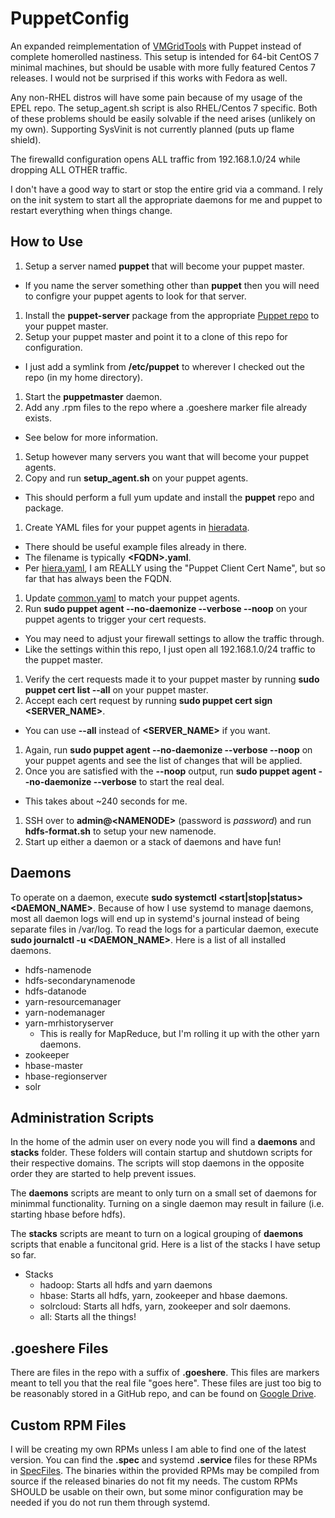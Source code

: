 PuppetConfig
============

An expanded reimplementation of [VMGridTools](https://github.com/dkwasny/VMGridTools) with Puppet instead of complete homerolled nastiness.
This setup is intended for 64-bit CentOS 7 minimal machines, but should be usable with more fully featured Centos 7 releases.
I would not be surprised if this works with Fedora as well.

Any non-RHEL distros will have some pain because of my usage of the EPEL repo.
The setup_agent.sh script is also RHEL/Centos 7 specific.
Both of these problems should be easily solvable if the need arises (unlikely on my own).
Supporting SysVinit is not currently planned (puts up flame shield).

The firewalld configuration opens ALL traffic from 192.168.1.0/24 while dropping ALL OTHER traffic.

I don't have a good way to start or stop the entire grid via a command.
I rely on the init system to start all the appropriate daemons for me and puppet to restart everything when things change.

How to Use
------------
1. Setup a server named **puppet** that will become your puppet master.
  * If you name the server something other than **puppet** then you will need to configre your puppet agents to look for that server.
1. Install the **puppet-server** package from the appropriate [Puppet repo](https://docs.puppetlabs.com/guides/puppetlabs_package_repositories.html) to your puppet master.
1. Setup your puppet master and point it to a clone of this repo for configuration.
  * I just add a symlink from **/etc/puppet** to wherever I checked out the repo (in my home directory).
1. Start the **puppetmaster** daemon.
1. Add any .rpm files to the repo where a .goeshere marker file already exists.
  * See below for more information.
1. Setup however many servers you want that will become your puppet agents.
1. Copy and run **setup_agent.sh** on your puppet agents.
  * This should perform a full yum update and install the **puppet** repo and package.
1. Create YAML files for your puppet agents in [hieradata](https://github.com/dkwasny/PuppetConfig/tree/master/hieradata).
  * There should be useful example files already in there.
  * The filename is typically **\<FQDN\>.yaml**.
  * Per [hiera.yaml](https://github.com/dkwasny/PuppetConfig/blob/master/hiera.yaml), I am REALLY using the "Puppet Client Cert Name", but so far that has always been the FQDN.
1. Update [common.yaml](https://github.com/dkwasny/PuppetConfig/blob/master/hieradata/common.yaml) to match your puppet agents.
1. Run **sudo puppet agent --no-daemonize --verbose --noop** on your puppet agents to trigger your cert requests.
  * You may need to adjust your firewall settings to allow the traffic through.
  * Like the settings within this repo, I just open all 192.168.1.0/24 traffic to the puppet master.
1. Verify the cert requests made it to your puppet master by running **sudo puppet cert list --all** on your puppet master.
1. Accept each cert request by running **sudo puppet cert sign \<SERVER_NAME\>**.
  * You can use **--all** instead of **\<SERVER_NAME\>** if you want.
1. Again, run **sudo puppet agent --no-daemonize --verbose --noop** on your puppet agents and see the list of changes that will be applied.
1. Once you are satisfied with the **--noop** output, run **sudo puppet agent --no-daemonize --verbose** to start the real deal.
  * This takes about ~240 seconds for me.
1. SSH over to **admin@\<NAMENODE\>** (password is *password*) and run **hdfs-format.sh** to setup your new namenode.
1. Start up either a daemon or a stack of daemons and have fun!

Daemons
-----------
To operate on a daemon, execute **sudo systemctl \<start|stop|status\> \<DAEMON_NAME\>**.
Because of how I use systemd to manage daemons, most all daemon logs will end up in systemd's journal instead of being separate files in /var/log.
To read the logs for a particular daemon, execute **sudo journalctl -u \<DAEMON_NAME\>**.
Here is a list of all installed daemons.
* hdfs-namenode
* hdfs-secondarynamenode
* hdfs-datanode
* yarn-resourcemanager
* yarn-nodemanager
* yarn-mrhistoryserver
  * This is really for MapReduce, but I'm rolling it up with the other yarn daemons.
* zookeeper
* hbase-master
* hbase-regionserver
* solr

Administration Scripts
----------
In the home of the admin user on every node you will find a **daemons** and **stacks** folder.
These folders will contain startup and shutdown scripts for their respective domains.
The scripts will stop daemons in the opposite order they are started to help prevent issues.

The **daemons** scripts are meant to only turn on a small set of daemons for minimmal functionality.
Turning on a single daemon may result in failure (i.e. starting hbase before hdfs).

The **stacks** scripts are meant to turn on a logical grouping of **daemons** scripts that enable a funcitonal grid.
Here is a list of the stacks I have setup so far.
* Stacks
  * hadoop: Starts all hdfs and yarn daemons
  * hbase: Starts all hdfs, yarn, zookeeper and hbase daemons.
  * solrcloud: Starts all hdfs, yarn, zookeeper and solr daemons.
  * all: Starts all the things!

.goeshere Files
-----------
There are files in the repo with a suffix of **.goeshere**.
This files are markers meant to tell you that the real file "goes here".
These files are just too big to be reasonably stored in a GitHub repo, and can be found on [Google Drive](https://drive.google.com/folderview?id=0BxpgL9f7eLyfUHhqWlRtRHRQS28&usp=sharing).

Custom RPM Files
-----------
I will be creating my own RPMs unless I am able to find one of the latest version.
You can find the **.spec** and systemd **.service** files for these RPMs in [SpecFiles](https://github.com/dkwasny/SpecFiles).
The binaries within the provided RPMs may be compiled from source if the released binaries do not fit my needs.
The custom RPMs SHOULD be usable on their own, but some minor configuration may be needed if you do not run them through systemd.
